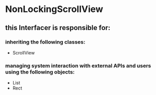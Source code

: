 # NonLockingScrollView
## this Interfacer is responsible for: 
### inheriting the following classes: 
* ScrollView
### managing system interaction with external APIs and users using the following objects: 
* List<View>
* Rect
